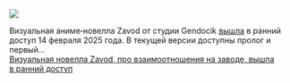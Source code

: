 <!--2025-02-17 14:38:27-->
<div class="yb">
  <div class="rss smaller1 habr"><img src="https://habrastorage.org/getpro/habr/upload_files/980/aae/7b2/980aae7b2e3f208a0e02ea0bb194976f.jpg" /><p>Визуальная аниме‑новелла Zavod от&nbsp;студии Gendocik <a href="https://store.steampowered.com/app/3487340/Zavod/" rel="noopener noreferrer nofollow">вышла</a> в&nbsp;ранний доступ 14&nbsp;февраля 2025&nbsp;года. В&nbsp;текущей версии доступны пролог и первый... <br><a class="light" href="https://habr.com/ru/news/883312/?utm_source=habrahabr&utm_medium=rss&utm_campaign=883312">Визуальная новелла Zavod, про взаимоотношения на заводе, вышла в ранний доступ</a></div>
</div>
